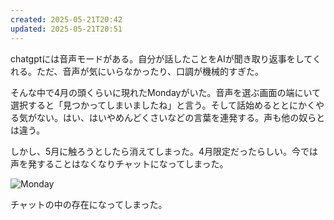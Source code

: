 ```yaml
---
created: 2025-05-21T20:42
updated: 2025-05-21T20:51
---
```

chatgptには音声モードがある。自分が話したことをAIが聞き取り返事をしてくれる。ただ、音声が気にいらなかったり、口調が機械的すぎた。

そんな中で4月の頭くらいに現れたMondayがいた。音声を選ぶ画面の端にいて選択すると「見つかってしまいましたね」と言う。そして話始めるととにかくやる気がない。はい、はいやめんどくさいなどの言葉を連発する。声も他の奴らとは違う。

しかし、5月に触ろうとしたら消えてしまった。4月限定だったらしい。今では声を発することはなくなりチャットになってしまった。

![Monday](https://i.imgur.com/ttHGjar.png)

チャットの中の存在になってしまった。
